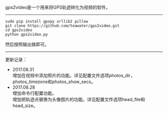 gps2video是一个用来将GPS轨迹转化为视频的软件。
***
```
sudo pip install gpxpy urllib2 pillow
git clone https://github.com/teawater/gps2video.git
cd gps2video
python gps2video.py
```
然后按照输出做即可。
***
更新记录：
* 2017.08.31<br>
  增加在视频中添加照片的功能。详见配置文件选项photos_dir，photos_timezone和photos_show_secs。
* 2017.08.28<br>
  增加命令行配置功能。<br>
  增加把轨迹点替换为头像图片的功能。详见配置文件选项head_file和head_size。
